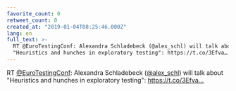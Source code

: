 ```yaml
---
favorite_count: 0
retweet_count: 0
created_at: "2019-01-04T08:25:46.000Z"
lang: en
full_text: >-
  RT @EuroTestingConf: Alexandra Schladebeck (@alex_schl) will talk about
  "Heuristics and hunches in exploratory testing": https://t.co/3Efva…
---
```


RT [@EuroTestingConf](https://twitter.com/EuroTestingConf): Alexandra
Schladebeck ([@alex_schl](https://twitter.com/alex_schl)) will talk about
"Heuristics and hunches in exploratory testing": https://t.co/3Efva…
